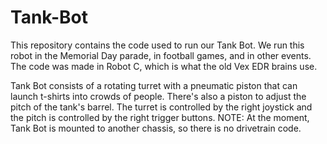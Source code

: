 # Tank-Bot

This repository contains the code used to run our Tank Bot. We run this robot in the Memorial Day parade, in football games, and in other events. The code was made in Robot C, which is what the old Vex EDR brains use.

Tank Bot consists of a rotating turret with a pneumatic piston that can launch t-shirts into crowds of people. There's also a piston to adjust the pitch of the tank's barrel. The turret is controlled by the right joystick and the pitch is controlled by the right trigger buttons. NOTE: At the moment, Tank Bot is mounted to another chassis, so there is no drivetrain code.
